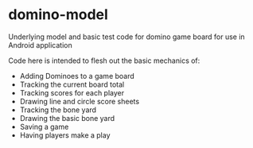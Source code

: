 # domino-model
Underlying model and basic test code for domino game board for use in Android application

Code here is intended to flesh out the basic mechanics of:

- Adding Dominoes to a game board
- Tracking the current board total
- Tracking scores for each player
- Drawing line and circle score sheets
- Tracking the bone yard
- Drawing the basic bone yard
- Saving a game
- Having players make a play